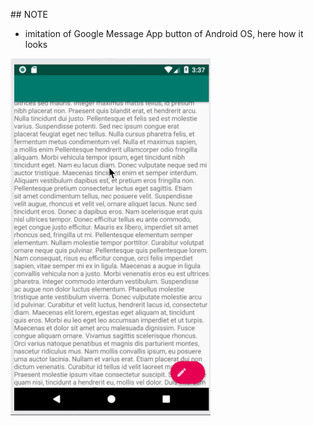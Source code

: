   ## NOTE

  - imitation of Google Message App button of Android OS, here how it looks

  ![](google_message_button.gif)